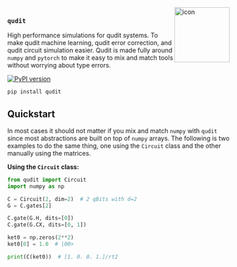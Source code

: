 <img src="https://raw.githubusercontent.com/plutoniumm/qudit/refs/heads/main/docs/_static/icon.png" alt="icon" width="125" height="125" align="right" name="icon"/>

### `qudit`

High performance simulations for qudit systems. To make qudit machine learning, qudit error correction, and qudit circuit simulation easier. Qudit is made fully around `numpy` and `pytorch` to make it easy to mix and match tools without worrying about type errors.

[![PyPI version](https://badge.fury.io/py/qudit.svg)](https://pypi.org/project/qudit/)

```bash
pip install qudit
```

## Quickstart

In most cases it should not matter if you mix and match `numpy` with `qudit` since most abstractions are built on top of `numpy` arrays. The following is two examples to do the same thing, one using the `Circuit` class and the other manually using the matrices.

**Using the `Circuit` class:**

```python
from qudit import Circuit
import numpy as np

C = Circuit(2, dim=2)  # 2 qBits with d=2
G = C.gates[2]

C.gate(G.H, dits=[0])
C.gate(G.CX, dits=[0, 1])

ket0 = np.zeros(2**2)
ket0[0] = 1.0  # |00>

print(C(ket0))  # [1. 0. 0. 1.]/rt2
```
